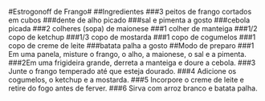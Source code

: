 #Estrogonoff de Frango#
##Ingredientes
###3 peitos de frango cortados em cubos
###dente de alho picado
###sal e pimenta a gosto
###cebola picada
###2 colheres (sopa) de maionese
###1 colher de manteiga
###1/2 copo de ketchup
###1/3 copo de mostarda
###1 copo de cogumelos
###1 copo de creme de leite
###batata palha a gosto
##Modo de preparo
###1 Em uma panela, misture o frango, o alho, a maionese, o sal e a pimenta.
###2Em uma frigideira grande, derreta a manteiga e doure a cebola.
###3 Junte o frango temperado até que esteja dourado.
###4 Adicione os cogumelos, o ketchup e a mostarda.
###5 Incorpore o creme de leite e retire do fogo antes de ferver.
###6 Sirva com arroz branco e batata palha.
